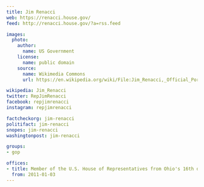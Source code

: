 ```yaml
---
title: Jim Renacci
web: https://renacci.house.gov/
feed: http://renacci.house.gov/?a=rss.feed

images:
  photo:
    author:
      name: US Government
    license:
      name: public domain
    source:
      name: Wikimedia Commons
      url: https://en.wikipedia.org/wiki/File:Jim_Renacci,_Official_Portrait,_112th_Congress.jpg

wikipedia: Jim_Renacci
twitter: RepJimRenacci
facebook: repjimrenacci
instagram: repjimrenacci

factcheckorg: jim-renacci
politifact: jim-renacci
snopes: jim-renacci
washingtonpost: jim-renacci

groups:
- gop

offices:
- title: Member of the U.S. House of Representatives from Ohio's 16th district
  from: 2011-01-03
---
```

